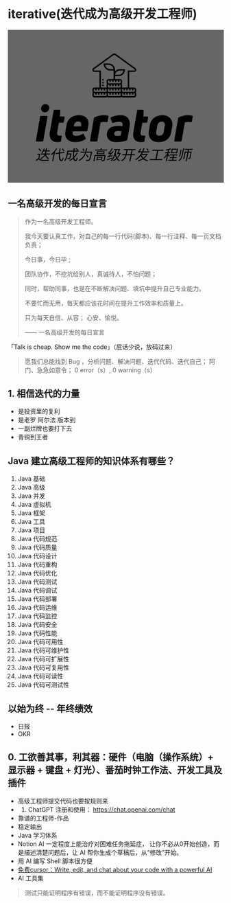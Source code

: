 # iterative(迭代成为高级开发工程师)

![logo](./logo.png)

## 一名高级开发的每日宣言

> 作为一名高级开发工程师。
> 
> 我今天要认真工作，对自己的每一行代码(脚本)、每一行注释、每一页文档负责；
> 
> 今日事，今日毕 ;
> 
> 团队协作，不挖坑给别人，真诚待人，不怕问题；
> 
> 同时，帮助同事，也是在不断解决问题、填坑中提升自己专业能力。 
> 
> 不要忙而无用，每天都应该花时间在提升工作效率和质量上。 
> 
> 只为每天自信、从容； 心安、愉悦。 
> 
> ——  一名高级开发的每日宣言



「Talk is cheap. Show me the code」（屁话少说，放码过来）

> 愿我们总能找到 Bug ，分析问题、解决问题、迭代代码、迭代自己； 阿门、急急如意令； 0 error（s）, 0 warning（s）

## 1. 相信迭代的力量 

- 是投资里的复利
- 是老罗 阿尔法 版本到
- 一副烂牌也要打下去
- 青铜到王者

## Java 建立高级工程师的知识体系有哪些？
1. Java 基础
2. Java 高级
3. Java 并发
4. Java 虚拟机
5. Java 框架
6. Java 工具
7. Java 项目
8. Java 代码规范
9. Java 代码质量
10. Java 代码设计
11. Java 代码重构
12. Java 代码优化
13. Java 代码测试
14. Java 代码调试
15. Java 代码部署
16. Java 代码运维
17. Java 代码监控
18. Java 代码安全
19. Java 代码性能
20. Java 代码可用性
21. Java 代码可维护性
22. Java 代码可扩展性
23. Java 代码可复用性
24. Java 代码可读性
25. Java 代码可测试性

## 以始为终 -- 年终绩效

- 日报
- OKR

## 0. 工欲善其事，利其器：硬件（电脑（操作系统）+ 显示器 + 键盘 + 灯光）、番茄时钟工作法、开发工具及插件


- 高级工程师提交代码也要按规则来
- 1. ChatGPT 注册和使用： https://chat.openai.com/chat
- 靠谱的工程师-作品
- 稳定输出
- Java 学习体系
- Notion AI 一定程度上能治疗对困难任务拖延症， 让你不必从0开始创造，而是描述清楚问题后，让 AI 帮你生成个草稿后，从“修改”开始。
- 用 AI 编写 Shell 脚本很方便
- [免费cursor：Write, edit, and chat about your code with a powerful AI  ](https://www.cursor.so/)
- AI 工具集


> 测试只能证明程序有错误，而不能证明程序没有错误。

